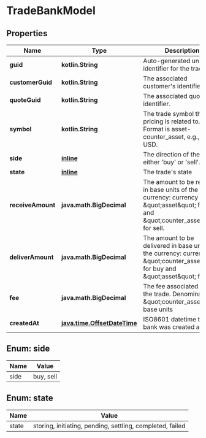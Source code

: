 
# TradeBankModel

## Properties
Name | Type | Description | Notes
------------ | ------------- | ------------- | -------------
**guid** | **kotlin.String** | Auto-generated unique identifier for the trade. |  [optional]
**customerGuid** | **kotlin.String** | The associated customer&#39;s identifier. |  [optional]
**quoteGuid** | **kotlin.String** | The associated quote&#39;s identifier. |  [optional]
**symbol** | **kotlin.String** | The trade symbol the pricing is related to. Format is asset-counter_asset, e.g., BTC-USD. |  [optional]
**side** | [**inline**](#Side) | The direction of the quote: either &#39;buy&#39; or &#39;sell&#39;. |  [optional]
**state** | [**inline**](#State) | The trade&#39;s state |  [optional]
**receiveAmount** | **java.math.BigDecimal** | The amount to be received in base units of the currency: currency is \&quot;asset\&quot; for buy and \&quot;counter_asset\&quot; for sell. |  [optional]
**deliverAmount** | **java.math.BigDecimal** | The amount to be delivered in base units of the currency: currency is \&quot;counter_asset\&quot; for buy and \&quot;asset\&quot; for sell. |  [optional]
**fee** | **java.math.BigDecimal** | The fee associated with the trade. Denominated in \&quot;counter_asset\&quot; base units |  [optional]
**createdAt** | [**java.time.OffsetDateTime**](java.time.OffsetDateTime.md) | ISO8601 datetime the bank was created at. |  [optional]


<a name="Side"></a>
## Enum: side
Name | Value
---- | -----
side | buy, sell


<a name="State"></a>
## Enum: state
Name | Value
---- | -----
state | storing, initiating, pending, settling, completed, failed



